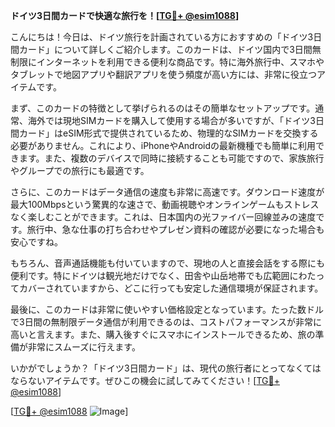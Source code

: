 **ドイツ3日間カードで快適な旅行を！[[TG💪+ @esim1088](https://t.me/s/esim1088)]**

こんにちは！今日は、ドイツ旅行を計画されている方におすすめの「ドイツ3日間カード」について詳しくご紹介します。このカードは、ドイツ国内で3日間無制限にインターネットを利用できる便利な商品です。特に海外旅行中、スマホやタブレットで地図アプリや翻訳アプリを使う頻度が高い方には、非常に役立つアイテムです。

まず、このカードの特徴として挙げられるのはその簡単なセットアップです。通常、海外では現地SIMカードを購入して使用する場合が多いですが、「ドイツ3日間カード」はeSIM形式で提供されているため、物理的なSIMカードを交換する必要がありません。これにより、iPhoneやAndroidの最新機種でも簡単に利用できます。また、複数のデバイスで同時に接続することも可能ですので、家族旅行やグループでの旅行にも最適です。

さらに、このカードはデータ通信の速度も非常に高速です。ダウンロード速度が最大100Mbpsという驚異的な速さで、動画視聴やオンラインゲームもストレスなく楽しむことができます。これは、日本国内の光ファイバー回線並みの速度です。旅行中、急な仕事の打ち合わせやプレゼン資料の確認が必要になった場合も安心ですね。

もちろん、音声通話機能も付いていますので、現地の人と直接会話をする際にも便利です。特にドイツは観光地だけでなく、田舎や山岳地帯でも広範囲にわたってカバーされていますから、どこに行っても安定した通信環境が保証されます。

最後に、このカードは非常に使いやすい価格設定となっています。たった数ドルで3日間の無制限データ通信が利用できるのは、コストパフォーマンスが非常に高いと言えます。また、購入後すぐにスマホにインストールできるため、旅の準備が非常にスムーズに行えます。

いかがでしょうか？「ドイツ3日間カード」は、現代の旅行者にとってなくてはならないアイテムです。ぜひこの機会に試してみてください！[[TG💪+ @esim1088](https://t.me/s/esim1088)]

[[TG💪+ @esim1088](https://t.me/s/esim1088) ![Image](https://i.postimg.cc/Y0z9fWf4/image.png)]